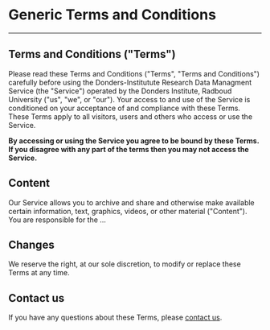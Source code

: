 # Generic Terms and Conditions
--------
## Terms and Conditions ("Terms")

Please read these Terms and Conditions ("Terms", "Terms and Conditions") carefully before using the Donders-Institutute Research Data Managment Service (the "Service") operated by the Donders Institute, Radboud University ("us", "we", or "our"). 
Your access to and use of the Service is conditioned on your acceptance of and compliance with these Terms. These Terms apply to all visitors, users and others who access or use the Service.

__By accessing or using the Service you agree to be bound by these Terms. If you disagree with any part of the terms then you may not access the Service.__

## Content 

Our Service allows you to archive and share and otherwise make available certain information, text, graphics, videos, or other material ("Content"). You are responsible for the ...

## Changes

We reserve the right, at our sole discretion, to modify or replace these Terms at any time.

## Contact us

If you have any questions about these Terms, please [contact us](mailto:dirdm.helpdesk@gmail.com).
